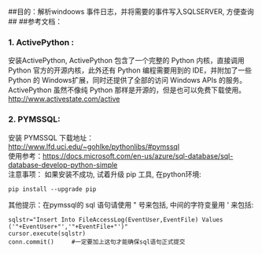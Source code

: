 ##目的：解析windoows 事件日志，并将需要的事件写入SQLSERVER, 方便查询##
##参考文档： 
### 1. ActivePython :  

安装ActivePython, ActivePython 包含了一个完整的 Python 内核，直接调用 Python 官方的开源内核，此外还有 Python 编程需要用到的 IDE，并附加了一些    Python 的 Windows扩展，同时还提供了全部的访问 Windows APIs 的服务。ActivePython 虽然不像纯 Python 那样是开源的，但是也可以免费下载使用。http://www.activestate.com/active   

### 2. PYMSSQL: 

安装 PYMSSQL 下载地址：  http://www.lfd.uci.edu/~gohlke/pythonlibs/#pymssql    
使用参考：https://docs.microsoft.com/en-us/azure/sql-database/sql-database-develop-python-simple  
注意事项： 如果安装不成功, 试着升级 pip 工具, 在python环境: 
  
    pip install --upgrade pip

其他提示：在pymssql的 sql 语句请使用 " 号来包括, 中间的字符变量用 ' 来包括:

    sqlstr="Insert Into FileAccessLog(EventUser,EventFile) Values ('"+EventUser+"','"+EventFile+"')" 
    cursor.execute(sqlstr)
    conn.commit()     #一定要加上这句才能确保sql语句正式提交

    

